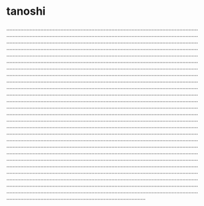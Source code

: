 # tanoshi
..................................................................................................................................................................................................................................................................................................................................................................................................................................................................................................................................................................................................................................................................................................................................................................................................................................................................................................................................................................................................................................................................................................................................................................................................................................................................................................................................................................................................................................................................................................................................................................................................................................................................................................................................................................................................................................................................................................................................................................................................................................................................................................................................................................................................................................................................................................................................................................................................................................................................................................................................................................................................................................................................................................................................................................................................................................................................................................................................................................................................................................................................................................................................................................................................................................................................................................................................................................................................................................................